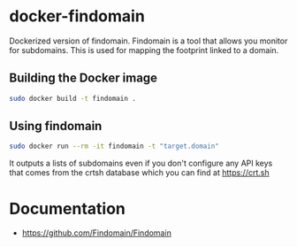 # docker-findomain
Dockerized version of findomain. Findomain is a tool that allows you monitor for subdomains. This is used for mapping the footprint linked to a domain.

## Building the Docker image
```bash
sudo docker build -t findomain . 
```

## Using findomain
```bash
sudo docker run --rm -it findomain -t "target.domain"
```

It outputs a lists of subdomains even if you don't configure any API keys that comes from the crtsh database which you can find at https://crt.sh

# Documentation
* https://github.com/Findomain/Findomain
